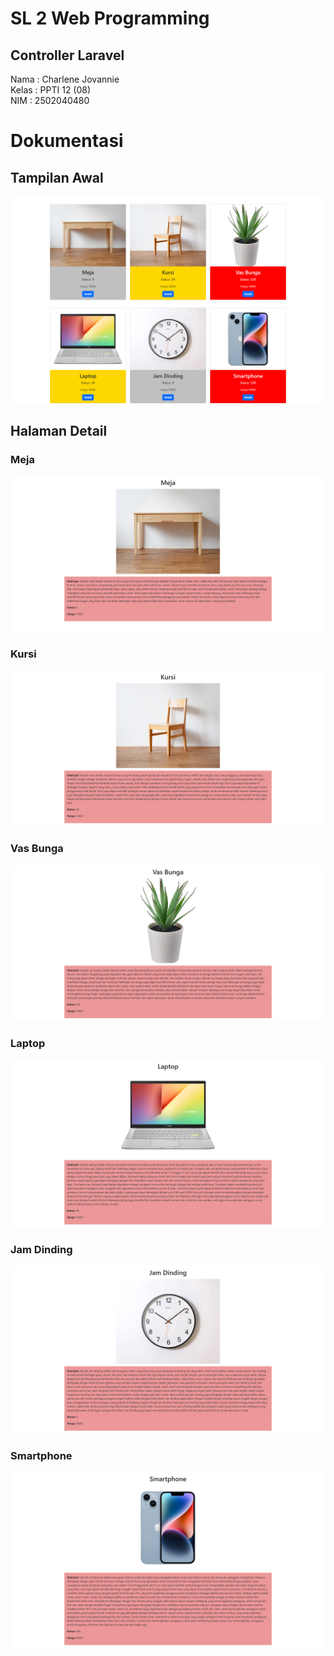 # SL 2 Web Programming
## Controller Laravel

Nama    : Charlene Jovannie <br>
Kelas   : PPTI 12 (08) <br>
NIM     : 2502040480 

# Dokumentasi 

## Tampilan Awal
![Awal](https://github.com/CJ0178/sl2/blob/master/dokumentasi/awal.png)

## Halaman Detail
### Meja
![Meja](https://github.com/CJ0178/sl2/blob/master/dokumentasi/meja.png)

### Kursi
![Kursi](https://github.com/CJ0178/sl2/blob/master/dokumentasi/kursi.png)

### Vas Bunga
![Vas Bunga](https://github.com/CJ0178/sl2/blob/master/dokumentasi/pot.png)

### Laptop
![Laptop](https://github.com/CJ0178/sl2/blob/master/dokumentasi/laptop.png)

### Jam Dinding
![Jam Dinding](https://github.com/CJ0178/sl2/blob/master/dokumentasi/jam.png)

### Smartphone
![Smartphone](https://github.com/CJ0178/sl2/blob/master/dokumentasi/hp.png)
